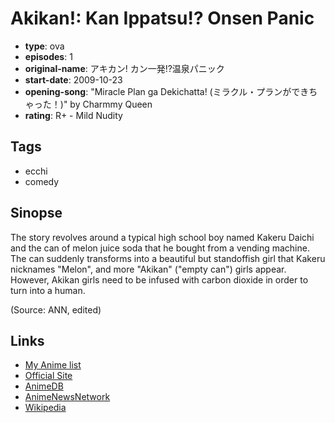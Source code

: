 # Akikan!: Kan Ippatsu!? Onsen Panic

-   **type**: ova
-   **episodes**: 1
-   **original-name**: アキカン! カン一発!?温泉パニック
-   **start-date**: 2009-10-23
-   **opening-song**: "Miracle Plan ga Dekichatta! (ミラクル・プランができちゃった！)" by Charmmy Queen
-   **rating**: R+ - Mild Nudity

## Tags

-   ecchi
-   comedy

## Sinopse

The story revolves around a typical high school boy named Kakeru Daichi and the can of melon juice soda that he bought from a vending machine. The can suddenly transforms into a beautiful but standoffish girl that Kakeru nicknames "Melon", and more "Akikan" ("empty can") girls appear. However, Akikan girls need to be infused with carbon dioxide in order to turn into a human.

(Source: ANN, edited)

## Links

-   [My Anime list](https://myanimelist.net/anime/6287/Akikan__Kan_Ippatsu_Onsen_Panic)
-   [Official Site](http://www.melomelomelon.com/)
-   [AnimeDB](http://anidb.info/perl-bin/animedb.pl?show=anime&aid=7132)
-   [AnimeNewsNetwork](http://www.animenewsnetwork.com/encyclopedia/anime.php?id=10743)
-   [Wikipedia](http://en.wikipedia.org/wiki/Akikan)
